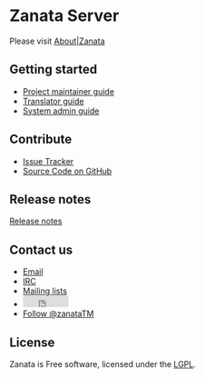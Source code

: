 Zanata Server
=============
Please visit [About|Zanata](http://zanata.org/about/)

Getting started
------------

- [Project maintainer guide](user-guide/project-maintainer-guide.md)
- [Translator guide](user-guide/translator-guide.md)
- [System admin guide](user-guide/system-admin/configuration/installation.md)

Contribute
----------

- [Issue Tracker](http://bugzilla.redhat.com/buglist.cgi?product=Zanata)
- [Source Code on GitHub](http://github.com/zanata)

Release notes
-------

[Release notes](release-notes.md)

Contact us
-------

<ul>
    <li>
        <a href="mailto:zanata-users@redhat.com" target="_top">Email</a>
    </li>
    <li>
        <a href="http://webchat.freenode.net/?channels=zanata">IRC</a>
    </li>
    <li>
        <a href="http://zanata.org/mailing-lists/">Mailing lists</a>
    </li>
    <li>
        <iframe src="http://ghbtns.com/github-btn.html?user=zanata&repo=zanata-server&type=watch&count=true"
            allowtransparency="true" frameborder="0" scrolling="0" width="80" height="20"></iframe>
    </li>
    <li>
        <a href="https://twitter.com/zanataTM" class="twitter-follow-button" data-show-count="false">Follow @zanataTM</a>
        <script>!function(d,s,id){var js,fjs=d.getElementsByTagName(s)[0],p=/^http:/.test(d.location)?'http':'https';if(!d.getElementById(id)){js=d.createElement(s);js.id=id;js.src=p+'://platform.twitter.com/widgets.js';fjs.parentNode.insertBefore(js,fjs);}}(document, 'script', 'twitter-wjs');</script>
    </li>
</ul>


License
-------
Zanata is Free software, licensed under the [LGPL](http://www.gnu.org/licenses/lgpl-2.1.html).